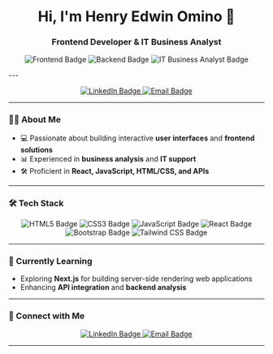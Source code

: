 <h1 align="center">Hi, I'm Henry Edwin Omino 👋</h1>
<h3 align="center">Frontend Developer & IT Business Analyst</h3>

<p align="center">
  <img src="https://img.shields.io/badge/Frontend-React-blue" alt="Frontend Badge">
  <img src="https://img.shields.io/badge/Backend-API-yellowgreen" alt="Backend Badge">
  <img src="https://img.shields.io/badge/Business_Analyst-IT-blueviolet" alt="IT Business Analyst Badge">
</p>
---
<p align="center">
  <a href="https://www.linkedin.com/in/henryomino/">
    <img src="https://img.shields.io/badge/LinkedIn-Connect-blue" alt="LinkedIn Badge"/>
  </a>
  <a href="mailto:henryedwin@gmail.com">
    <img src="https://img.shields.io/badge/Email-Contact-red" alt="Email Badge"/>
  </a>
</p>

---

### 👨‍💻 About Me
- 💻 Passionate about building interactive **user interfaces** and **frontend solutions**
- 📊 Experienced in **business analysis** and **IT support**
- 🛠️ Proficient in **React, JavaScript, HTML/CSS, and APIs**

---

### 🛠️ Tech Stack
<p align="center">
  <img src="https://img.shields.io/badge/HTML5-E34F26?style=for-the-badge&logo=html5&logoColor=white" alt="HTML5 Badge"/>
  <img src="https://img.shields.io/badge/CSS3-1572B6?style=for-the-badge&logo=css3&logoColor=white" alt="CSS3 Badge"/>
  <img src="https://img.shields.io/badge/JavaScript-F7DF1E?style=for-the-badge&logo=javascript&logoColor=black" alt="JavaScript Badge"/>
  <img src="https://img.shields.io/badge/React-61DAFB?style=for-the-badge&logo=react&logoColor=black" alt="React Badge"/>
  <img src="https://img.shields.io/badge/Bootstrap-563D7C?style=for-the-badge&logo=bootstrap&logoColor=white" alt="Bootstrap Badge"/>
  <img src="https://img.shields.io/badge/Tailwind_CSS-38B2AC?style=for-the-badge&logo=tailwind-css&logoColor=white" alt="Tailwind CSS Badge"/>
</p>

---

### 🌱 Currently Learning
- Exploring **Next.js** for building server-side rendering web applications
- Enhancing **API integration** and **backend analysis**

---

### 🤝 Connect with Me
<p align="center">
  <a href="https://www.linkedin.com/in/henryomino/">
    <img src="https://img.shields.io/badge/LinkedIn-Connect-blue?style=for-the-badge" alt="LinkedIn Badge"/>
  </a>
  <a href="mailto:henryedwin@gmail.com">
    <img src="https://img.shields.io/badge/Email-Contact-red?style=for-the-badge" alt="Email Badge"/>
  </a>
</p>

---

